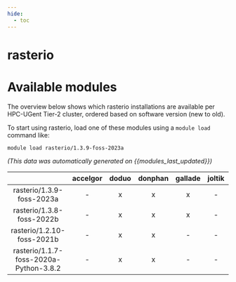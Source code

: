 ```yaml
---
hide:
  - toc
---
```


rasterio
========

# Available modules


The overview below shows which rasterio installations are available per HPC-UGent Tier-2 cluster, ordered based on software version (new to old).

To start using rasterio, load one of these modules using a `module load` command like:

```shell
module load rasterio/1.3.9-foss-2023a
```

*(This data was automatically generated on {{modules_last_updated}})*  

| |accelgor|doduo|donphan|gallade|joltik|shinx|skitty|
| :---: | :---: | :---: | :---: | :---: | :---: | :---: | :---: |
|rasterio/1.3.9-foss-2023a|-|x|x|x|-|x|x|
|rasterio/1.3.8-foss-2022b|-|x|x|x|-|-|-|
|rasterio/1.2.10-foss-2021b|-|x|x|-|-|-|-|
|rasterio/1.1.7-foss-2020a-Python-3.8.2|-|x|x|-|-|-|-|

